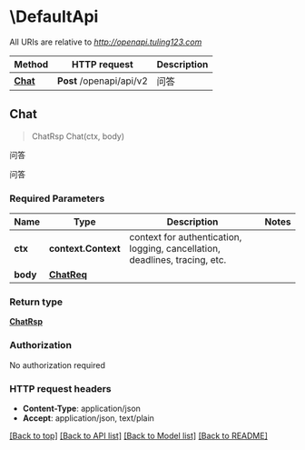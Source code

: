 # \DefaultApi

All URIs are relative to *http://openapi.tuling123.com*

Method | HTTP request | Description
------------- | ------------- | -------------
[**Chat**](DefaultApi.md#Chat) | **Post** /openapi/api/v2 | 问答



## Chat

> ChatRsp Chat(ctx, body)

问答

问答

### Required Parameters


Name | Type | Description  | Notes
------------- | ------------- | ------------- | -------------
**ctx** | **context.Context** | context for authentication, logging, cancellation, deadlines, tracing, etc.
**body** | [**ChatReq**](ChatReq.md)|  | 

### Return type

[**ChatRsp**](ChatRsp.md)

### Authorization

No authorization required

### HTTP request headers

- **Content-Type**: application/json
- **Accept**: application/json, text/plain

[[Back to top]](#) [[Back to API list]](../README.md#documentation-for-api-endpoints)
[[Back to Model list]](../README.md#documentation-for-models)
[[Back to README]](../README.md)

